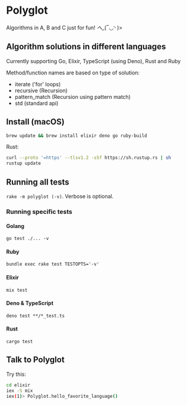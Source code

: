 # Polyglot

Algorithms in A, B and C just for fun! _へ__(‾◡◝ )>

## Algorithm solutions in different languages

Currently supporting Go, Elixir, TypeScript (using Deno), Rust and Ruby

Method/function names are based on type of solution:

- iterate ('for' loops)
- recursive (Recursion)
- pattern_match (Recursion using pattern match)
- std (standard api)

## Install (macOS)

```sh
brew update && brew install elixir deno go ruby-build
```

Rust:

```sh
curl --proto '=https' --tlsv1.2 -sSf https://sh.rustup.rs | sh
rustup update
```

## Running all tests

`rake -m polyglot (-v)`. Verbose is optional.

### Running specific tests

#### Golang

`go test ./... -v`

#### Ruby

`bundle exec rake test TESTOPTS='-v'`

#### Elixir

`mix test`

#### Deno & TypeScript

`deno test **/*_test.ts`

#### Rust

`cargo test`

## Talk to Polyglot

Try this:

```sh
cd elixir
iex -S mix
iex(1)> Polyglot.hello_favorite_language()
```
